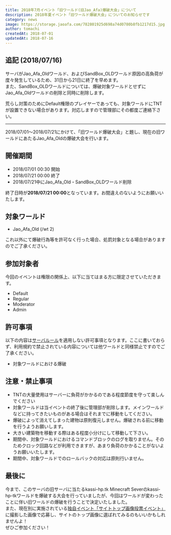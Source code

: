 ```yaml
---
title: 2018年7月イベント「旧ワールド(旧Jao_Afa)爆破大会」について
description: 2018年夏イベント「旧ワールド爆破大会」についてのお知らせです
category: news
image: https://storage.jaoafa.com/782801925d698a74d0780b8fb1217d15.jpg
author: tomachi
createdAt: 2018-07-01
updatedAt: 2018-07-16
---
```


## 追記 (2018/07/16)

サーバがJao_Afa_Oldワールド、およびSandBox_OLDワールド原因の高負荷が度々発生しているため、31日から21日に終了を早めます。  
また、SandBox_OLDワールドについては、爆破対象ワールドとせずにJao_Afa_Oldワールドの削除と同時に削除します。

荒らし対策のためにDefault権限のプレイヤーであっても、対象ワールドにTNTが設置できない場合があります。対応しますので管理部にその都度ご連絡下さい。

---

2018/07/01〜2018/07/21にかけて、「旧ワールド爆破大会」と題し、現在の旧ワールドにあたるJao_Afa_Oldの爆破大会を行います。

## 開催期間

- 2018/07/01 00:30 開始
- 2018/07/21 00:00 終了
- 2018/07/21中にJao_Afa_Old・SandBox_OLDワールド削除

終了日時が**2018/07/21 00:00**となっています。お間違えのないようにお願いいたします。

## 対象ワールド

- Jao_Afa_Old (/wt 2)

これ以外にて爆破行為等を許可なく行った場合、処罰対象となる場合がありますのでご了承ください。

## 参加対象者

今回のイベントは権限の関係上、以下に当てはまる方に限定させていただきます。

- Default
- Regular
- Moderator
- Admin

## 許可事項

以下の内容は[サーバルール](/rule)を適用しない許可事項となります。ここに書いておらず、利用規約で禁止されている内容については他ワールドと同様禁止ですのでご了承ください。

- 対象ワールドにおける爆破

## 注意・禁止事項

- TNTの大量使用はサーバーに負荷がかかるのである程度節度を守って楽しんでください
- 対象ワールドは当イベントの終了後に管理部が削除します。メインワールドなどに持ってきたいものがある場合はそれまでに移動をしてください。  
- 爆破によって消えてしまった建物は原則復元しません。爆破される前に移動を行うようお願いします。
- 大きい建築物を移動する際はある程度小分けにして移動して下さい。  
- 期間中、対象ワールドにおけるコマンドブロックのログを取りません。そのためクロック回路などが利用できますが、あまり負荷のかかることがないようお願いいたします。  
- 期間中、対象ワールドでのロールバックの対応は原則行いません。

## 最後に

今まで、このサーバの旧サーバに当たるkassi-hp.tk Minecraft Severのkassi-hp-tkワールドを爆破する大会を行っていましたが、今回はワールドが変わったことに伴い旧ワールドの爆破を行うことで決定いたしました。  
また、現在別に実施されている[独自イベント「サイトトップ画像投票イベント」](/blog/201807_gallery_event)に撮影した画像で応募し、サイトのトップ画像に選ばれてみるのもいいかもしれませんよ！  
ぜひご参加ください！
